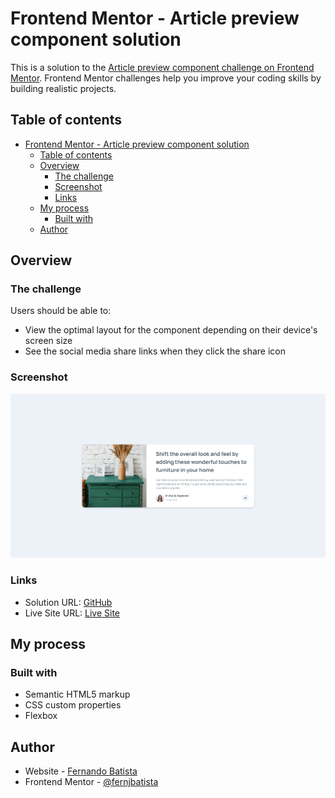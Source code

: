 # Frontend Mentor - Article preview component solution

This is a solution to the [Article preview component challenge on Frontend Mentor](https://www.frontendmentor.io/challenges/article-preview-component-dYBN_pYFT). Frontend Mentor challenges help you improve your coding skills by building realistic projects.

## Table of contents

-   [Frontend Mentor - Article preview component solution](#frontend-mentor---article-preview-component-solution)
    -   [Table of contents](#table-of-contents)
    -   [Overview](#overview)
        -   [The challenge](#the-challenge)
        -   [Screenshot](#screenshot)
        -   [Links](#links)
    -   [My process](#my-process)
        -   [Built with](#built-with)
    -   [Author](#author)

## Overview

### The challenge

Users should be able to:

-   View the optimal layout for the component depending on their device's screen size
-   See the social media share links when they click the share icon

### Screenshot

![Screenshot](.//images/Screenshot%202024-04-05%20132015.png)

### Links

-   Solution URL: [GitHub](https://github.com/FernJBatista/Article-preview-component)
-   Live Site URL: [Live Site](https://fernjbatista.github.io/Article-preview-component/)

## My process

### Built with

-   Semantic HTML5 markup
-   CSS custom properties
-   Flexbox

## Author

-   Website - [Fernando Batista](https://www.your-site.com)
-   Frontend Mentor - [@fernjbatista](https://www.frontendmentor.io/profile/fernjbatista)
